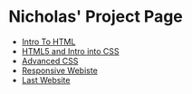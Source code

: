 # Nicholas' Project Page




<ul>
    <li><a href="intro_to_html/index.html" target=_blank>Intro To HTML</a></li>
    <li><a href="HTML5_intro_into_CSS/index.html" target=_blank>HTML5 and Intro into CSS</a></li>
    <li><a href="Adv_CSS/index.html" target=_blank>Advanced CSS</a></li>
    <li><a href="responsive/index.html" target=_blank>Responsive Webiste</a></li>
    <li><a href="MyCar.html" target=_blank>Last Website</a></li>
    
</ul>